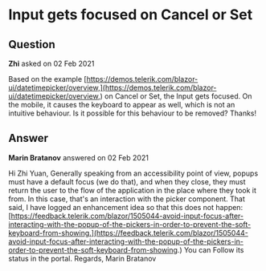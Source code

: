 # Input gets focused on Cancel or Set

## Question

**Zhi** asked on 02 Feb 2021

Based on the example [https://demos.telerik.com/blazor-ui/datetimepicker/overview,](https://demos.telerik.com/blazor-ui/datetimepicker/overview,) on Cancel or Set, the Input gets focused. On the mobile, it causes the keyboard to appear as well, which is not an intuitive behaviour. Is it possible for this behaviour to be removed? Thanks!

## Answer

**Marin Bratanov** answered on 02 Feb 2021

Hi Zhi Yuan, Generally speaking from an accessibility point of view, popups must have a default focus (we do that), and when they close, they must return the user to the flow of the application in the place where they took it from. In this case, that's an interaction with the picker component. That said, I have logged an enhancement idea so that this does not happen: [https://feedback.telerik.com/blazor/1505044-avoid-input-focus-after-interacting-with-the-popup-of-the-pickers-in-order-to-prevent-the-soft-keyboard-from-showing.](https://feedback.telerik.com/blazor/1505044-avoid-input-focus-after-interacting-with-the-popup-of-the-pickers-in-order-to-prevent-the-soft-keyboard-from-showing.) You can Follow its status in the portal. Regards, Marin Bratanov
